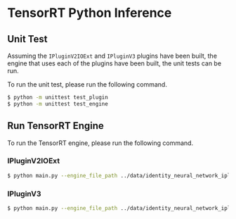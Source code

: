 # TensorRT Python Inference

## Unit Test

Assuming the `IPluginV2IOExt` and `IPluginV3` plugins have been built, the engine that uses each of the plugins have been built, the unit tests can be run.

To run the unit test, please run the following command.

```bash
$ python -m unittest test_plugin
$ python -m unittest test_engine
```

## Run TensorRT Engine

To run the TensorRT engine, please run the following command.

### IPluginV2IOExt

```bash
$ python main.py --engine_file_path ../data/identity_neural_network_iplugin_v2_io_ext.engine --plugin_lib_file_path ../build/src/plugins/IdentityConvIPluginV2IOExt/libidentity_conv_iplugin_v2_io_ext.so
```

### IPluginV3

```bash
$ python main.py --engine_file_path ../data/identity_neural_network_iplugin_v3.engine --plugin_lib_file_path ../build/src/plugins/IdentityConvIPluginV3/libidentity_conv_iplugin_v3.so
```
